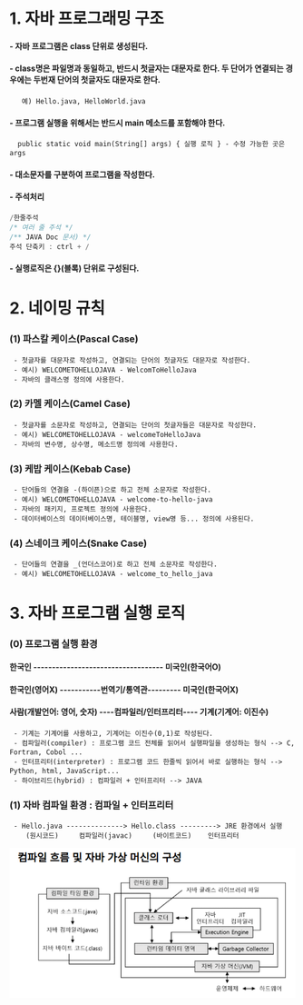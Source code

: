 # 1. 자바 프로그래밍 구조
#### - 자바 프로그램은 class 단위로 생성된다.
#### - class명은 파일명과 동일하고, 반드시 첫글자는 대문자로 한다. 두 단어가 연결되는 경우에는 두번재 단어의 첫글자도 대문자로 한다.
	   예) Hello.java, HelloWorld.java
#### - 프로그램 실행을 위해서는 반드시 main 메소드를 포함해야 한다.
	  public static void main(String[] args) { 실행 로직 } - 수정 가능한 곳은 args
#### - 대소문자를 구분하여 프로그램을 작성한다.
#### - 주석처리 
``` java
/한줄주석
/* 여러 줄 주석 */
/** JAVA Doc 문서) */
주석 단축키 : ctrl + /
```
#### - 실행로직은 {}(블록) 단위로 구성된다.

# 2. 네이밍 규칙
### (1) 파스칼 케이스(Pascal Case)
	 - 첫글자를 대문자로 작성하고, 연결되는 단어의 첫글자도 대문자로 작성한다.
	 - 예시) WELCOMETOHELLOJAVA - WelcomToHelloJava
	 - 자바의 클래스명 정의에 사용한다.

### (2) 카멜 케이스(Camel Case)
	 - 첫글자를 소문자로 작성하고, 연결되는 단어의 첫글자들은 대문자로 작성한다.
	 - 예시) WELCOMETOHELLOJAVA - welcomeToHelloJava
	 - 자바의 변수명, 상수명, 메소드명 정의에 사용한다.

### (3) 케밥 케이스(Kebab Case)
	 - 단어들의 연결을 -(하이픈)으로 하고 전체 소문자로 작성한다.
	 - 예시) WELCOMETOHELLOJAVA - welcome-to-hello-java
	 - 자바의 패키지, 프로젝트 정의에 사용한다. 
	 - 데이터베이스의 데이터베이스명, 테이블명, view명 등... 정의에 사용된다.

### (4) 스네이크 케이스(Snake Case)
	 - 단어들의 연결을 _(언더스코어)로 하고 전체 소문자로 작성한다.
	 - 예시) WELCOMETOHELLOJAVA - welcome_to_hello_java 
	 
# 3. 자바 프로그램 실행 로직
### (0) 프로그램 실행 환경 
#### 한국인 ----------------------------------- 미국인(한국어O)
#### 한국인(영어X) -----------번역기/통역관--------- 미국인(한국어X)


#### 사람(개발언어: 영어, 숫자) ----컴파일러/인터프리터---- 기계(기계어: 이진수)

	 - 기계는 기계어를 사용하고, 기계어는 이진수(0,1)로 작성된다.
	 - 컴파일러(compiler) : 프로그램 코드 전체를 읽어서 실행파일을 생성하는 형식 --> C, Fortran, Cobol ...
	 - 인터프리터(interpreter) : 프로그램 코드 한줄씩 읽어서 바로 실행하는 형식 --> Python, html, JavaScript...
	 - 하이브리드(hybrid) : 컴파일러 + 인터프리터 --> JAVA
	 
### (1) 자바 컴파일 환경 : 컴파일 + 인터프리터
	 - Hello.java --------------> Hello.class ---------> JRE 환경에서 실행
	    (원시코드)     컴파일러(javac)     (바이트코드)    인터프리터 
![참고이미지](../md_images/01_jvm.png)	    
	    
	    
	   
